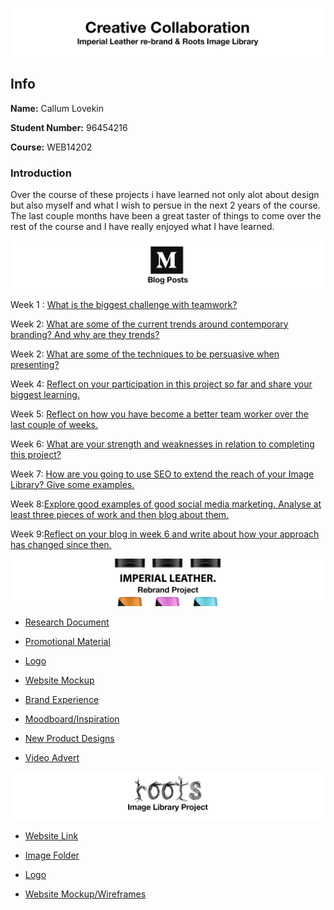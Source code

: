 ![title](https://raw.githubusercontent.com/CallumLovekin28/CreativeCollaboration/master/Images/title.png)
## Info

**Name:** Callum Lovekin

**Student Number:** 96454216

**Course:** WEB14202

### Introduction

Over the course of these projects i have learned not only alot about design but also myself and what I wish to persue in the next 2 years of the course. The last couple months have been a great taster of things to come over the rest of the course and I have really enjoyed what I have learned.

![blogs](https://raw.githubusercontent.com/CallumLovekin28/CreativeCollaboration/master/Images/blogposts.png)

Week 1 : [What is the biggest challenge with teamwork?](https://medium.com/@c.lovekin/what-is-the-biggest-challenge-with-teamwork-e14f7c4a564e) 

Week 2: [What are some of the current trends around contemporary branding? And why are they trends?](https://medium.com/@c.lovekin/what-are-some-of-the-current-trends-around-contemporary-branding-80b9b783e6d4) 

Week 2: [What are some of the techniques to be persuasive when presenting?](https://medium.com/@c.lovekin/what-are-some-of-the-techniques-to-be-persuasive-when-presenting-6a4a55c6e036) 

Week 4: [Reflect on your participation in this project so far and share your biggest learning.](https://medium.com/@c.lovekin/reflection-on-my-participation-in-this-project-so-far-75027c03b39e) 

Week 5: [Reflect on how you have become a better team worker over the last couple of weeks.](https://medium.com/@c.lovekin/how-have-i-become-a-better-team-worker-over-the-last-month-3e5ad68d4471)

Week 6: [What are your strength and weaknesses in relation to completing this project?](https://medium.com/@c.lovekin/what-are-my-strength-and-weaknesses-in-relation-to-completing-this-project-722fb28d17a3) 

Week 7: [How are you going to use SEO to extend the reach of your Image Library? Give some examples.]()

Week 8:[Explore good examples of good social media marketing. Analyse at least three pieces of work and then blog about them.]()

Week 9:[Reflect on your blog in week 6 and write about how your approach has changed since then.]()


![rebrand](https://raw.githubusercontent.com/CallumLovekin28/CreativeCollaboration/master/Images/IMPERIALLEATHER.png)

- [Research Document](https://docs.google.com/document/d/18icSV0MAQReueG1aiROxFjvCVc4Ajwhl8vf9jzG5ORc/edit?usp=sharing)

- [Promotional Material](https://drive.google.com/drive/folders/0Bxz8JLU6zi9EZFJxX3lCUmxBaDQ?usp=sharing)

- [Logo](https://drive.google.com/drive/folders/0Bxz8JLU6zi9EZ1dCazhkX2RwUDg?usp=sharing)

- [Website Mockup](https://drive.google.com/drive/folders/0ByehoklZW7oSTUpKSGRKc2pzT00?usp=sharing)

- [Brand Experience](https://drive.google.com/drive/folders/0Bxz8JLU6zi9ELUFoVUJzVmppUm8?usp=sharing)

- [Moodboard/Inspiration](https://drive.google.com/drive/folders/0Bxz8JLU6zi9EQVFRUGxoOEIzUUE?usp=sharing)

- [New Product Designs](https://drive.google.com/drive/folders/0Bxz8JLU6zi9EQW44NF9jMW9hR00?usp=sharing)

- [Video Advert](https://drive.google.com/file/d/0Bxz8JLU6zi9EOEI4OWM0bkkxeGs/view?usp=sharing)

![roots](https://raw.githubusercontent.com/CallumLovekin28/CreativeCollaboration/master/Images/roots.png)

- [Website Link](http://roots.raveweb.net/)

- [Image Folder](https://drive.google.com/drive/folders/0Bxz8JLU6zi9EQmlHM2ZIbmlENjA?usp=sharing)

- [Logo](https://drive.google.com/drive/folders/1q5s7AWWxui0Q2vkPKckU5Xz1cEPASgNM?usp=sharing)

- [Website Mockup/Wireframes](https://drive.google.com/drive/folders/18N-438J8mWU9H3IyQ07dTA9ryawExTiW?usp=sharing)

